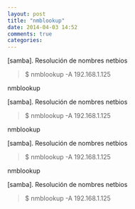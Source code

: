 ```yaml
---
layout: post
title: "nmblookup"
date: 2014-04-03 14:52
comments: true
categories: 
---
```

[samba]. Resolución de nombres netbios

>$ nmblookup -A 192.168.1.125

nmblookup

[samba]. Resolución de nombres netbios

>$ nmblookup -A 192.168.1.125

nmblookup

[samba]. Resolución de nombres netbios

>$ nmblookup -A 192.168.1.125

nmblookup

[samba]. Resolución de nombres netbios

>$ nmblookup -A 192.168.1.125

